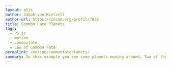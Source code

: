 ```yaml
---  
layout: p5js
author: Jakob von Kietzell
author-url: https://incom.org/profil/7939
title: Common Fate Planets
tags:
  - P5.js
  - motion
  - commonfate
  - Law of Common Fate
permalink: /motion/commonfateplanets/
summary: In this example you see some planets moving around. Two of them belong together. We make a connection between them because they move the same speed and into the same direction. Our brain immediately sees them as an integrated whole.
---  
```

